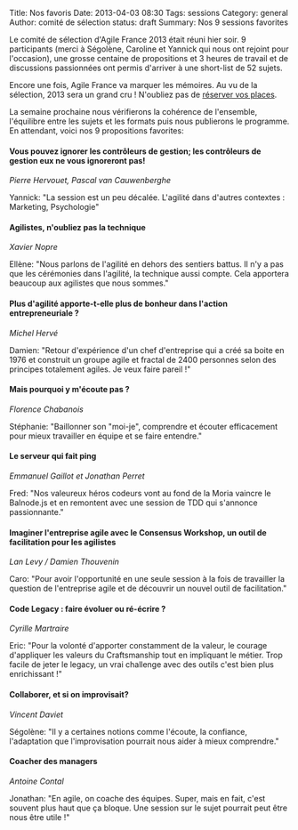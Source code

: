 Title: Nos favoris
Date: 2013-04-03 08:30
Tags: sessions
Category: general
Author: comité de sélection
status: draft
Summary: Nos 9 sessions favorites

<p>Le comité de sélection d'Agile France 2013 était réuni hier soir. 9 participants (merci à Ségolène, Caroline et Yannick qui nous ont rejoint pour l'occasion), une grosse centaine de propositions et 3 heures de travail et de discussions passionnées ont permis d'arriver à une short-list de 52 sujets.</p>
<p><p>Encore une fois, Agile France va marquer les mémoires. Au vu de la sélection, 2013 sera un grand cru ! N'oubliez pas de <a href="http://www.conference-agile.fr/" title="billeterie Agile France 2013">réserver vos places</a>.</p>
<p>La semaine prochaine nous vérifierons la cohérence de l'ensemble, l'équilibre entre les sujets et les formats puis nous publierons le programme. En attendant, voici nos 9 propositions favorites:</p>

<h4>Vous pouvez ignorer les contrôleurs de gestion; les contrôleurs de gestion eux ne vous ignoreront pas!</h4>
<p><i>Pierre Hervouet, Pascal van Cauwenberghe</i></p>
<p>Yannick: "La session est un peu décalée. L'agilité dans d'autres contextes : Marketing, Psychologie"</p>

<h4>Agilistes, n'oubliez pas la technique</h4>
<p><i>Xavier Nopre</i></p>
<p>Ellène: "Nous parlons de l'agilité en dehors des sentiers battus. Il n'y a pas que les cérémonies dans l'agilité, la technique aussi compte. Cela apportera beaucoup aux agilistes que nous sommes."</p>

<h4>Plus d'agilité apporte-t-elle plus de bonheur dans l'action entrepreneuriale ?</h4>
<p><i>Michel Hervé</i></p>
<p>Damien: "Retour d'expérience d'un chef d'entreprise qui a créé sa boite en 1976 et construit un groupe agile et fractal de 2400 personnes selon des principes totalement agiles. Je veux faire pareil !"</p>

<h4>Mais pourquoi y m'écoute pas ?</h4>
<p><i>Florence Chabanois</i></p>
<p>Stéphanie: "Baillonner son "moi-je", comprendre et écouter efficacement pour mieux travailler en équipe et se faire entendre."</p>

<h4>Le serveur qui fait ping</h4>
<p><i>Emmanuel Gaillot et Jonathan Perret</i></p>
<p>Fred: "Nos valeureux héros codeurs vont au fond de la Moria vaincre le Balnode.js et en remontent avec une session de TDD qui s'annonce passionnante."</p>

<h4>Imaginer l'entreprise agile avec le Consensus Workshop, un outil de facilitation pour les agilistes</h4>
<p><i>Lan Levy / Damien Thouvenin</i></p>
<p>Caro: "Pour avoir l'opportunité en une seule session à la fois de travailler la question de l'entreprise agile et de découvrir un nouvel outil de facilitation."</p>

<h4>Code Legacy : faire évoluer ou ré-écrire ?</h4>
<p><i>Cyrille Martraire</i></p>
<p>Eric: "Pour la volonté d'apporter constamment de la valeur, le courage d'appliquer les valeurs du Craftsmanship tout en impliquant le métier. Trop facile de jeter le legacy, un vrai challenge avec des outils c'est bien plus enrichissant !"</p>

<h4>Collaborer, et si on improvisait?</h4>
<p><i>Vincent Daviet</i></p>
<p>Ségolène: "Il y a certaines notions comme l'écoute, la confiance, l'adaptation que l'improvisation pourrait nous aider à mieux comprendre."</p>

<h4>Coacher des managers</h4>
<p><i>Antoine Contal</i></p>
<p>Jonathan: "En agile, on coache des équipes. Super, mais en fait, c'est souvent plus haut que ça bloque. Une session sur le sujet pourrait peut être nous être utile !"</p>
